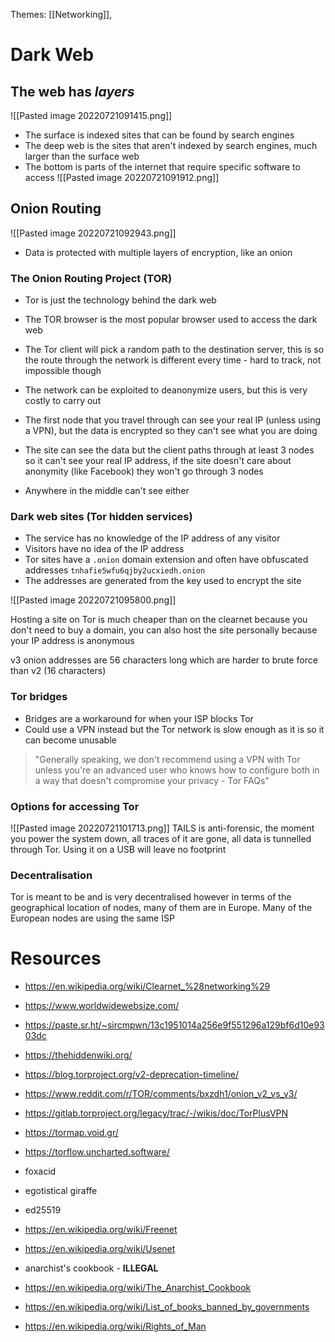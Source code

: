 Themes: [[Networking]], 

# Dark Web
## The web has *layers*
![[Pasted image 20220721091415.png]]
- The surface is indexed sites that can be found by search engines
- The deep web is the sites that aren't indexed by search engines, much larger than the surface web
- The bottom is parts of the internet that require specific software to access
![[Pasted image 20220721091912.png]]

## Onion Routing
![[Pasted image 20220721092943.png]]
- Data is protected with multiple layers of encryption, like an onion
### The Onion Routing Project (TOR)
- Tor is just the technology behind the dark web
- The TOR browser is the most popular browser used to access the dark web

- The Tor client will pick a random path to the destination server, this is so the route through the network is different every time - hard to track, not impossible though
- The network can be exploited to deanonymize users, but this is very costly to carry out

- The first node that you travel through can see your real IP (unless using a VPN), but the data is encrypted so they can't see what you are doing
- The site can see the data but the client paths through at least 3 nodes so it can't see your real IP address, if the site doesn't care about anonymity (like Facebook) they won't go through 3 nodes
- Anywhere in the middle can't see either

### Dark web sites (Tor hidden services)
- The service has no knowledge of the IP address of any visitor
- Visitors have no idea of the IP address
- Tor sites have a `.onion` domain extension and often have obfuscated addresses `tnhafie5wfu6qjby2ucxiedh.onion`
- The addresses are generated from the key used to encrypt the site

![[Pasted image 20220721095800.png]]

Hosting a site on Tor is much cheaper than on the clearnet because you don't need to buy a domain, you can also host the site personally because your IP address is anonymous

v3 onion addresses are 56 characters long which are harder to brute force than v2 (16 characters)

### Tor bridges
- Bridges are a workaround for when your ISP blocks Tor
- Could use a VPN instead but the Tor network is slow enough as it is so it can become unusable
> "Generally speaking, we don't recommend using a VPN with Tor unless you're an advanced user who knows how to configure both in a way that doesn't compromise your privacy - Tor FAQs"

### Options for accessing Tor
![[Pasted image 20220721101713.png]]
TAILS is anti-forensic, the moment you power the system down, all traces of it are gone, all data is tunnelled through Tor. Using it on a USB will leave no footprint

### Decentralisation
Tor is meant to be and is very decentralised however in terms of the geographical location of nodes, many of them are in Europe. Many of the European nodes are using the same ISP

# Resources
- https://en.wikipedia.org/wiki/Clearnet_%28networking%29
- https://www.worldwidewebsize.com/
- https://paste.sr.ht/~sircmpwn/13c1951014a256e9f551296a129bf6d10e9303dc
- https://thehiddenwiki.org/
- https://blog.torproject.org/v2-deprecation-timeline/
- https://www.reddit.com/r/TOR/comments/bxzdh1/onion_v2_vs_v3/
- https://gitlab.torproject.org/legacy/trac/-/wikis/doc/TorPlusVPN
- https://tormap.void.gr/
- https://torflow.uncharted.software/
- foxacid
- egotistical giraffe
- ed25519
- https://en.wikipedia.org/wiki/Freenet
- https://en.wikipedia.org/wiki/Usenet



- anarchist's cookbook - **ILLEGAL**
- https://en.wikipedia.org/wiki/The_Anarchist_Cookbook
- https://en.wikipedia.org/wiki/List_of_books_banned_by_governments
- https://en.wikipedia.org/wiki/Rights_of_Man
